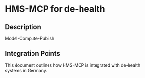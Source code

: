 # HMS-MCP for de-health

## Description

Model-Compute-Publish

## Integration Points

This document outlines how HMS-MCP is integrated with de-health systems in Germany.

